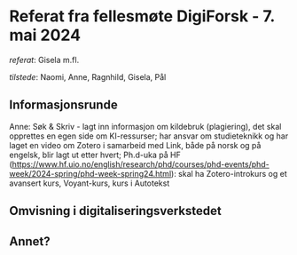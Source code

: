 # Referat fra fellesmøte DigiForsk - 7. mai 2024

*referat*: Gisela m.fl.

*tilstede*:  Naomi, Anne, Ragnhild, Gisela, Pål

## Informasjonsrunde

Anne: Søk & Skriv - lagt inn informasjon om kildebruk (plagiering), det skal opprettes en egen side om KI-ressurser; har ansvar om studieteknikk og har laget en video om Zotero i samarbeid med Link, både på norsk og på engelsk, blir lagt ut etter hvert; Ph.d-uka på HF (https://www.hf.uio.no/english/research/phd/courses/phd-events/phd-week/2024-spring/phd-week-spring24.html): skal ha Zotero-introkurs og et avansert kurs, Voyant-kurs, kurs i Autotekst

## Omvisning i digitaliseringsverkstedet


## Annet?
